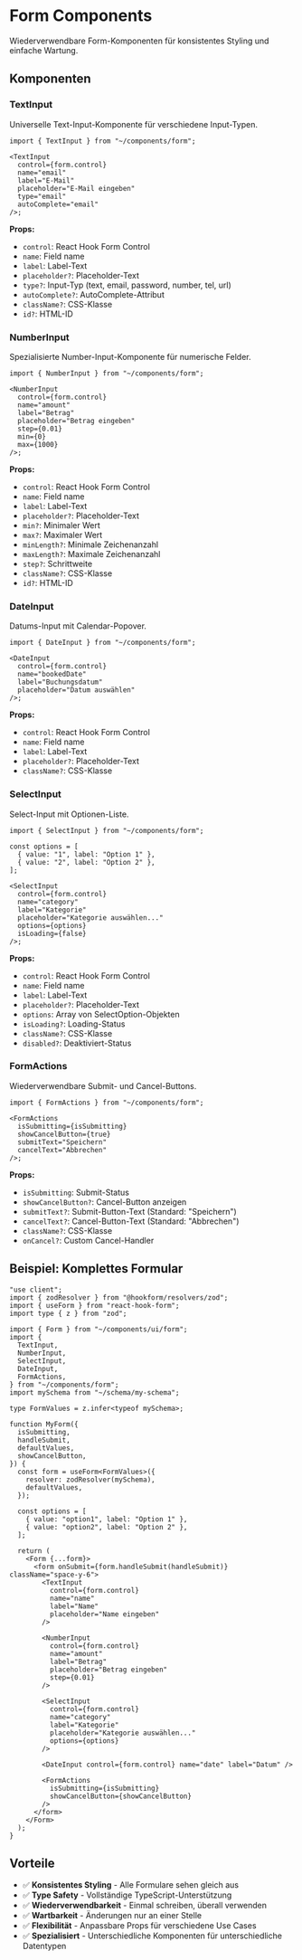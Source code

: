 # Form Components

Wiederverwendbare Form-Komponenten für konsistentes Styling und einfache Wartung.

## Komponenten

### TextInput

Universelle Text-Input-Komponente für verschiedene Input-Typen.

```tsx
import { TextInput } from "~/components/form";

<TextInput
  control={form.control}
  name="email"
  label="E-Mail"
  placeholder="E-Mail eingeben"
  type="email"
  autoComplete="email"
/>;
```

**Props:**

- `control`: React Hook Form Control
- `name`: Field name
- `label`: Label-Text
- `placeholder?`: Placeholder-Text
- `type?`: Input-Typ (text, email, password, number, tel, url)
- `autoComplete?`: AutoComplete-Attribut
- `className?`: CSS-Klasse
- `id?`: HTML-ID

### NumberInput

Spezialisierte Number-Input-Komponente für numerische Felder.

```tsx
import { NumberInput } from "~/components/form";

<NumberInput
  control={form.control}
  name="amount"
  label="Betrag"
  placeholder="Betrag eingeben"
  step={0.01}
  min={0}
  max={1000}
/>;
```

**Props:**

- `control`: React Hook Form Control
- `name`: Field name
- `label`: Label-Text
- `placeholder?`: Placeholder-Text
- `min?`: Minimaler Wert
- `max?`: Maximaler Wert
- `minLength?`: Minimale Zeichenanzahl
- `maxLength?`: Maximale Zeichenanzahl
- `step?`: Schrittweite
- `className?`: CSS-Klasse
- `id?`: HTML-ID

### DateInput

Datums-Input mit Calendar-Popover.

```tsx
import { DateInput } from "~/components/form";

<DateInput
  control={form.control}
  name="bookedDate"
  label="Buchungsdatum"
  placeholder="Datum auswählen"
/>;
```

**Props:**

- `control`: React Hook Form Control
- `name`: Field name
- `label`: Label-Text
- `placeholder?`: Placeholder-Text
- `className?`: CSS-Klasse

### SelectInput

Select-Input mit Optionen-Liste.

```tsx
import { SelectInput } from "~/components/form";

const options = [
  { value: "1", label: "Option 1" },
  { value: "2", label: "Option 2" },
];

<SelectInput
  control={form.control}
  name="category"
  label="Kategorie"
  placeholder="Kategorie auswählen..."
  options={options}
  isLoading={false}
/>;
```

**Props:**

- `control`: React Hook Form Control
- `name`: Field name
- `label`: Label-Text
- `placeholder?`: Placeholder-Text
- `options`: Array von SelectOption-Objekten
- `isLoading?`: Loading-Status
- `className?`: CSS-Klasse
- `disabled?`: Deaktiviert-Status

### FormActions

Wiederverwendbare Submit- und Cancel-Buttons.

```tsx
import { FormActions } from "~/components/form";

<FormActions
  isSubmitting={isSubmitting}
  showCancelButton={true}
  submitText="Speichern"
  cancelText="Abbrechen"
/>;
```

**Props:**

- `isSubmitting`: Submit-Status
- `showCancelButton?`: Cancel-Button anzeigen
- `submitText?`: Submit-Button-Text (Standard: "Speichern")
- `cancelText?`: Cancel-Button-Text (Standard: "Abbrechen")
- `className?`: CSS-Klasse
- `onCancel?`: Custom Cancel-Handler

## Beispiel: Komplettes Formular

```tsx
"use client";
import { zodResolver } from "@hookform/resolvers/zod";
import { useForm } from "react-hook-form";
import type { z } from "zod";

import { Form } from "~/components/ui/form";
import {
  TextInput,
  NumberInput,
  SelectInput,
  DateInput,
  FormActions,
} from "~/components/form";
import mySchema from "~/schema/my-schema";

type FormValues = z.infer<typeof mySchema>;

function MyForm({
  isSubmitting,
  handleSubmit,
  defaultValues,
  showCancelButton,
}) {
  const form = useForm<FormValues>({
    resolver: zodResolver(mySchema),
    defaultValues,
  });

  const options = [
    { value: "option1", label: "Option 1" },
    { value: "option2", label: "Option 2" },
  ];

  return (
    <Form {...form}>
      <form onSubmit={form.handleSubmit(handleSubmit)} className="space-y-6">
        <TextInput
          control={form.control}
          name="name"
          label="Name"
          placeholder="Name eingeben"
        />

        <NumberInput
          control={form.control}
          name="amount"
          label="Betrag"
          placeholder="Betrag eingeben"
          step={0.01}
        />

        <SelectInput
          control={form.control}
          name="category"
          label="Kategorie"
          placeholder="Kategorie auswählen..."
          options={options}
        />

        <DateInput control={form.control} name="date" label="Datum" />

        <FormActions
          isSubmitting={isSubmitting}
          showCancelButton={showCancelButton}
        />
      </form>
    </Form>
  );
}
```

## Vorteile

- ✅ **Konsistentes Styling** - Alle Formulare sehen gleich aus
- ✅ **Type Safety** - Vollständige TypeScript-Unterstützung
- ✅ **Wiederverwendbarkeit** - Einmal schreiben, überall verwenden
- ✅ **Wartbarkeit** - Änderungen nur an einer Stelle
- ✅ **Flexibilität** - Anpassbare Props für verschiedene Use Cases
- ✅ **Spezialisiert** - Unterschiedliche Komponenten für unterschiedliche Datentypen
